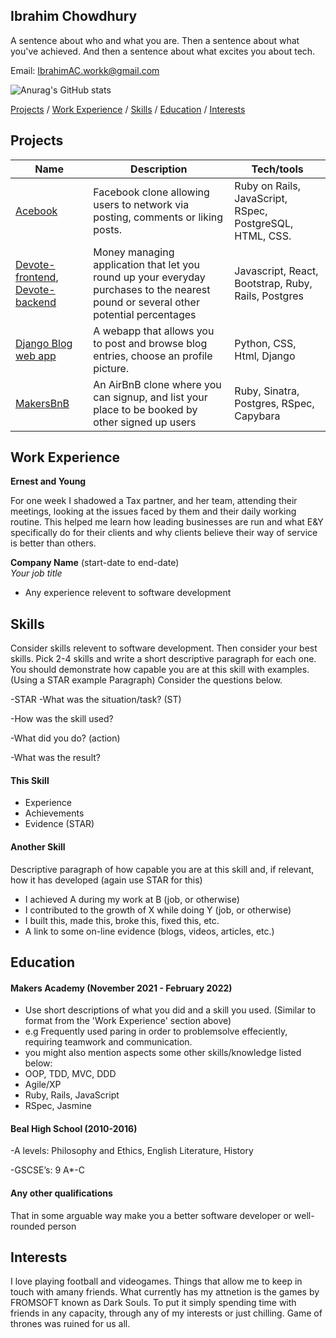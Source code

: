 ## Ibrahim Chowdhury
A sentence about who and what you are. Then a sentence about what you've achieved. And then a sentence about what excites you about tech.

Email: IbrahimAC.workk@gmail.com

![Anurag's GitHub stats](https://github-readme-stats.vercel.app/api?username=IbrahimAC&show_icons=true&theme=onedark)

[Projects](#projects) / [Work Experience](#work-experience) / [Skills](#skills) / [Education](#education) / [Interests](#interests)
## Projects

| Name                         | Description       | Tech/tools        |
| ---------------------------- | ----------------- | ----------------- |
|[Acebook](https://github.com/IbrahimAC/Acebook)           | Facebook clone allowing users to network via posting, comments or liking posts.     | Ruby on Rails, JavaScript, RSpec, PostgreSQL, HTML, CSS.|
| [Devote-frontend](https://github.com/FrancescoCollotto/devote_frontend), [Devote-backend](https://github.com/FrancescoCollotto/devote_backend) | Money managing application that let you round up your everyday purchases to the nearest pound or several other potential percentages | Javascript, React, Bootstrap, Ruby, Rails, Postgres |
| [Django Blog web app](https://github.com/IbrahimAC/Django-Blog-Web-App-Project) | A webapp that allows you to post and browse blog entries, choose an profile picture. | Python, CSS, Html, Django              |
| [MakersBnB](https://github.com/IbrahimAC/makersbnb) | An AirBnB clone where you can signup, and list your place to be booked by other signed up users | Ruby, Sinatra, Postgres, RSpec, Capybara |

## Work Experience

**Ernest and Young**

  For one week I shadowed a Tax partner, and her team, attending their meetings, looking at the issues faced by them and their daily working routine. This helped me learn how     leading businesses are run and what E&Y specifically do for their clients and why clients believe their way of service is better than others.




**Company Name** (start-date to end-date)  
_Your job title_

- Any experience relevent to software development

## Skills

Consider skills relevent to software development. Then consider your best skills. Pick 2-4 skills and write a short descriptive paragraph for each one. You should demonstrate how capable you are at this skill with examples.
(Using a STAR example Paragraph) Consider the questions below.

-STAR
-What was the situation/task? (ST)

-How was the skill used?

-What did you do? (action)

-What was the result?


#### This Skill

- Experience
- Achievements
- Evidence (STAR)

#### Another Skill

Descriptive paragraph of how capable you are at this skill and, if relevant, how it has developed (again use STAR for this)

- I achieved A during my work at B (job, or otherwise)
- I contributed to the growth of X while doing Y (job, or otherwise)
- I built this, made this, broke this, fixed this, etc.
- A link to some on-line evidence (blogs, videos, articles, etc.)

## Education

#### Makers Academy (November 2021 - February 2022)
- Use short descriptions of what you did and a skill you used. (Similar to format from the 'Work Experience' section above)
- e.g Frequently used paring in order to problemsolve effeciently, requiring teamwork and communication.
- you might also mention aspects some other skills/knowledge listed below: 
- OOP, TDD, MVC, DDD
- Agile/XP
- Ruby, Rails, JavaScript
- RSpec, Jasmine

#### Beal High School (2010-2016)
-A levels: Philosophy and Ethics, English Literature, History

-GSCSE’s:  9 A*-C 


#### Any other qualifications

That in some arguable way make you a better software developer or well-rounded person

## Interests

I love playing football and videogames. Things that allow me to keep in touch with amany friends. What currently has my attnetion is the games by FROMSOFT known as Dark Souls. To put it simply spending time with friends in any capacity, through any of my interests or just chilling. Game of thrones was ruined for us all.
